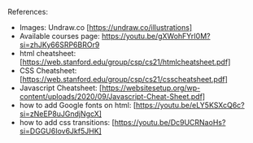 References:
- Images: Undraw.co [https://undraw.co/illustrations]
- Available courses page: https://youtu.be/gXWohFYrI0M?si=zhJKy66SRP6BROr9
- html cheatsheet: [https://web.stanford.edu/group/csp/cs21/htmlcheatsheet.pdf]
- CSS Cheatsheet:[https://web.stanford.edu/group/csp/cs21/csscheatsheet.pdf]
- Javascript Cheatsheet: [https://websitesetup.org/wp-content/uploads/2020/09/Javascript-Cheat-Sheet.pdf]
- how to add Google fonts on html: [https://youtu.be/eLY5KSXcQ6c?si=zNeEP8uJGndjNgcX]
- how to add css transitions: [https://youtu.be/Dc9UCRNaoHs?si=DGGU6Iov6Jkf5JHK]
